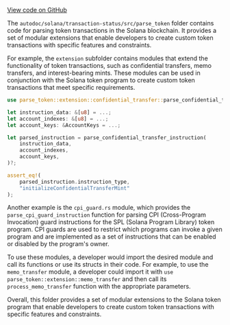[View code on GitHub](https://github.com/solana-labs/solana/tree/master/na/transaction-status/src/parse_token)

The `autodoc/solana/transaction-status/src/parse_token` folder contains code for parsing token transactions in the Solana blockchain. It provides a set of modular extensions that enable developers to create custom token transactions with specific features and constraints.

For example, the `extension` subfolder contains modules that extend the functionality of token transactions, such as confidential transfers, memo transfers, and interest-bearing mints. These modules can be used in conjunction with the Solana token program to create custom token transactions that meet specific requirements.

```rust
use parse_token::extension::confidential_transfer::parse_confidential_transfer_instruction;

let instruction_data: &[u8] = ...;
let account_indexes: &[u8] = ...;
let account_keys: &AccountKeys = ...;

let parsed_instruction = parse_confidential_transfer_instruction(
    instruction_data,
    account_indexes,
    account_keys,
)?;

assert_eq!(
    parsed_instruction.instruction_type,
    "initializeConfidentialTransferMint"
);
```

Another example is the `cpi_guard.rs` module, which provides the `parse_cpi_guard_instruction` function for parsing CPI (Cross-Program Invocation) guard instructions for the SPL (Solana Program Library) token program. CPI guards are used to restrict which programs can invoke a given program and are implemented as a set of instructions that can be enabled or disabled by the program's owner.

To use these modules, a developer would import the desired module and call its functions or use its structs in their code. For example, to use the `memo_transfer` module, a developer could import it with `use parse_token::extension::memo_transfer` and then call its `process_memo_transfer` function with the appropriate parameters.

Overall, this folder provides a set of modular extensions to the Solana token program that enable developers to create custom token transactions with specific features and constraints.
